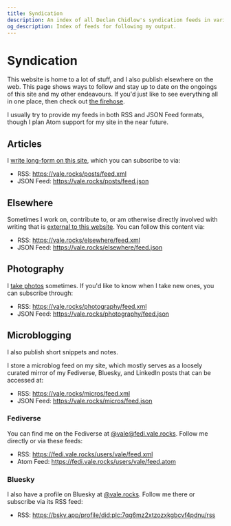 ```yaml
---
title: Syndication
description: An index of all Declan Chidlow's syndication feeds in various formats, including RSS, JSON Feed, and Atom, that users can subscribe to for easy subscription and updates. Also includes social media profiles for those inclined.
og_description: Index of feeds for following my output.
---
```


<h1 id="section" data-pagefind-filter="Content Type:Page">Syndication</h1>

<div class="readable-width">

This website is home to a lot of stuff, and I also publish elsewhere on the web. This page shows ways to follow and stay up to date on the ongoings of this site and my other endeavours. If you'd just like to see everything all in one place, then check out [the firehose](/firehose/1).

I usually try to provide my feeds in both RSS and JSON Feed formats, though I plan Atom support for my site in the near future.

## Articles

I [write long-form on this site](/posts), which you can subscribe to via:

- RSS: https://vale.rocks/posts/feed.xml
- JSON Feed: https://vale.rocks/posts/feed.json

## Elsewhere

Sometimes I work on, contribute to, or am otherwise directly involved with writing that is [external to this website](/elsewhere/1). You can follow this content via:

- RSS: https://vale.rocks/elsewhere/feed.xml
- JSON Feed: https://vale.rocks/elsewhere/feed.json

## Photography

I [take photos](/photography) sometimes. If you'd like to know when I take new ones, you can subscribe through:

- RSS: https://vale.rocks/photography/feed.xml
- JSON Feed: https://vale.rocks/photography/feed.json

## Microblogging

I also publish short snippets and notes.

I store a microblog feed on my site, which mostly serves as a loosely curated mirror of my Fediverse, Bluesky, and LinkedIn posts that can be accessed at:

- RSS: https://vale.rocks/micros/feed.xml
- JSON Feed: https://vale.rocks/micros/feed.json

### Fediverse

You can find me on the Fediverse at [@vale@fedi.vale.rocks](https://fedi.vale.rocks/vale). Follow me directly or via these feeds:

- RSS: https://fedi.vale.rocks/users/vale/feed.xml
- Atom Feed: https://fedi.vale.rocks/users/vale/feed.atom

### Bluesky

I also have a profile on Bluesky at [@vale.rocks](https://bsky.app/profile/vale.rocks). Follow me there or subscribe via its RSS feed:

- RSS: https://bsky.app/profile/did:plc:7qg6mz2xtzozxkgbcvf4pdnu/rss

</div>
